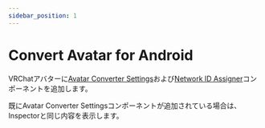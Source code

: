 ```yaml
---
sidebar_position: 1
---
```


# Convert Avatar for Android

VRChatアバターに[Avatar Converter Settings](../components/avatar-converter-settings.md)および[Network ID Assigner](../components/network-id-assigner.md)コンポーネントを追加します。

既にAvatar Converter Settingsコンポーネントが追加されている場合は、Inspectorと同じ内容を表示します。

